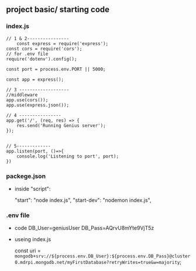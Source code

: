 ## project basic/ starting code

### index.js
    // 1 & 2----------------
        const express = require('express');
    const cors = require('cors');
    // for .env file
    require('dotenv').config();

    const port = process.env.PORT || 5000;

    const app = express();

    // 3 -------------------
    //middleware
    app.use(cors());
    app.use(express.json());

    // 4 ----------------
    app.get('/', (req, res) => {
        res.send('Running Genius server');
    });


    // 5-------------
    app.listen(port, ()=>{
        console.log('Listening to port', port);
    })


### packege.json

* inside "script": 

    "start": "node index.js",
    "start-dev": "nodemon index.js",


### .env file

* code 
        DB_User=geniusUser
    DB_Pass=AQrvU8mYte9VjT5z

* useing index.js

    const uri = `mongodb+srv://${process.env.DB_User}:${process.env.DB_Pass}@cluster0.mdrpi.mongodb.net/myFirstDatabase?retryWrites=true&w=majority`;
